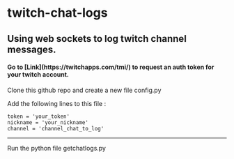 # twitch-chat-logs

## Using web sockets to log twitch channel messages.

<h4> Go to [Link](https://twitchapps.com/tmi/) to request an auth token for your twitch account. </h4>

Clone this github repo and create a new file config.py

Add the following lines to this file :

```
token = 'your_token'
nickname = 'your_nickname'
channel = 'channel_chat_to_log'
```

---
Run the python file getchatlogs.py
